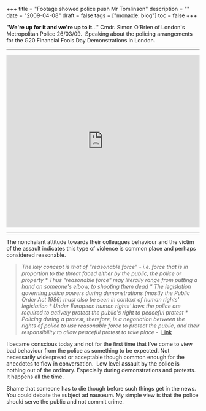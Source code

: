 +++
title = "Footage showed police push Mr Tomlinson"
description = ""
date = "2009-04-08"
draft = false
tags = ["monaxle: blog"]
toc = false
+++

"**We're up for it and we're up to it**..."  Cmdr. Simon O'Brien of London's Metropolitan Police 26/03/09.  Speaking about the policing arrangements for the G20 Financial Fools Day Demonstrations in London.

---

<div style="display: flex; justify-content: center;">
    <iframe width="800" height="450" src="https://www.youtube.com/embed/HECMVdl-9SQ?si=iX8XsisN7hLcZrD2" title="YouTube video player" frameborder="0" allow="accelerometer; autoplay; clipboard-write; encrypted-media; gyroscope; picture-in-picture; web-share" referrerpolicy="strict-origin-when-cross-origin" allowfullscreen></iframe>
</div>

---

The nonchalant attitude towards their colleagues behaviour and the victim of the assault indicates this type of violence is common place and perhaps considered reasonable.

> *The key concept is that of "reasonable force" - i.e. force that is in proportion to the threat faced either by the public, the police or property \* Thus "reasonable force" may literally range from putting a hand on someone's elbow, to shooting them dead \* The legislation governing police powers during demonstrations (mostly the Public Order Act 1986) must also be seen in context of human rights' legislation \* Under European human rights' laws the police are required to actively protect the public's right to peaceful protest \* Policing during a protest, therefore, is a negotiation between the rights of police to use reasonable force to protect the public, and their responsibility to allow peaceful protest to take place* -  [Link](http://news.bbc.co.uk/1/hi/england/london/7990423.stm "BBC")

I became conscious today and not for the first time that I've come to view bad behaviour from the police as something to be expected. Not necessarily widespread or acceptable though common enough for the anecdotes to flow in conversation.  Low level assault by the police is nothing out of the ordinary. Especially during demonstrations and protests. It happens all the time.

Shame that someone has to die though before such things get in the news. You could debate the subject ad nauseum. My simple view is that the police should serve the public and not commit crime.